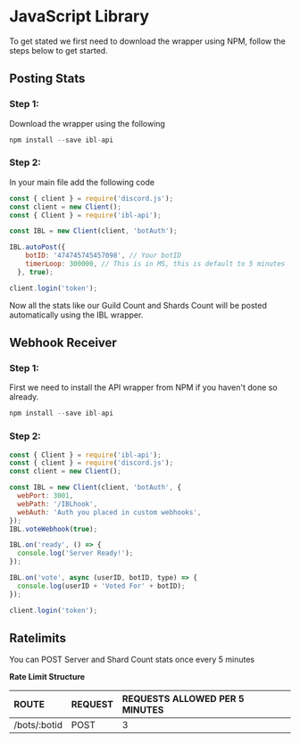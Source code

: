 # JavaScript Library

To get stated we first need to download the wrapper using NPM, follow the steps below to get started.

## Posting Stats

### Step 1:

Download the wrapper using the following

```javascript
npm install --save ibl-api
```

### Step 2:

In your main file add the following code

```javascript
const { client } = require('discord.js');
const client = new Client();
const { Client } = require('ibl-api');

const IBL = new Client(client, 'botAuth');

IBL.autoPost({
    botID: '474745745457098', // Your botID
    timerLoop: 300000, // This is in MS, this is default to 5 minutes
  }, true);

client.login('token');
```

Now all the stats like our Guild Count and Shards Count will be posted automatically using the IBL wrapper.

## Webhook Receiver

### Step 1:

First we need to install the API wrapper from NPM if you haven't done so already.

```javascript
npm install --save ibl-api
```

### Step 2:

```javascript
const { Client } = require('ibl-api');
const { client } = require('discord.js');
const client = new Client();

const IBL = new Client(client, 'botAuth', {
  webPort: 3001,
  webPath: '/IBLhook',
  webAuth: 'Auth you placed in custom webhooks',
});
IBL.voteWebhook(true);

IBL.on('ready', () => {
  console.log('Server Ready!');
});

IBL.on('vote', async (userID, botID, type) => {
  console.log(userID + 'Voted For' + botID);
});

client.login('token');
```

## Ratelimits

You can POST Server and Shard Count stats once every 5 minutes

**Rate Limit Structure**

| ROUTE | REQUEST | REQUESTS ALLOWED PER 5 MINUTES |
| :--- | :--- | :--- |
| /bots/:botid | POST | 3 |

